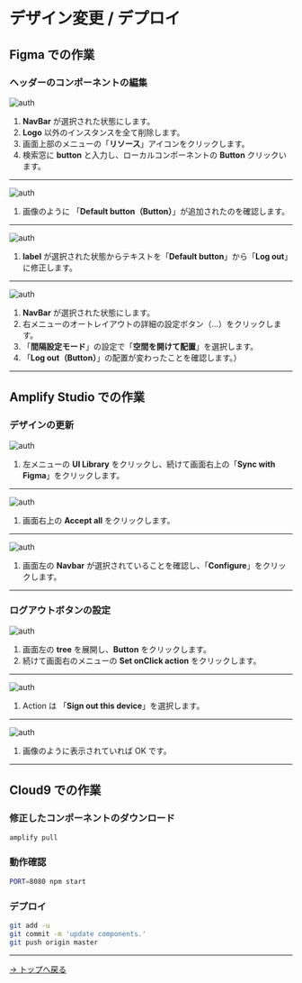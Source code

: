 # デザイン変更 / デプロイ

## Figma での作業

### ヘッダーのコンポーネントの編集

![auth](./img/figmaupdate01.png)

1. **NavBar** が選択された状態にします。
1. **Logo** 以外のインスタンスを全て削除します。
1. 画面上部のメニューの「**リソース**」アイコンをクリックします。
1. 検索窓に **button** と入力し、ローカルコンポーネントの **Button** クリックいます。

---

![auth](./img/figmaupdate02.png)

1. 画像のように 「**Default button（Button）**」が追加されたのを確認します。

---

![auth](./img/figmaupdate03.png)

1. **label** が選択された状態からテキストを「**Default button**」から「**Log out**」に修正します。

---

![auth](./img/figmaupdate04.png)

1. **NavBar** が選択された状態にします。
1. 右メニューのオートレイアウトの詳細の設定ボタン（...）をクリックします。
1. 「**間隔設定モード**」の設定で「**空間を開けて配置**」を選択します。
1. 「**Log out（Button）**」の配置が変わったことを確認します。）

---

## Amplify Studio での作業

### デザインの更新

![auth](./img/amplifyupdate01.png)

1. 左メニューの **UI Library** をクリックし、続けて画面右上の「**Sync with Figma**」をクリックします。

---

![auth](./img/amplifyupdate02.png)

1. 画面右上の **Accept all** をクリックします。

---

![auth](./img/amplifyupdate03.png)

1. 画面左の **Navbar** が選択されていることを確認し、「**Configure**」をクリックします。

---

### ログアウトボタンの設定

![auth](./img/amplifyupdate04.png)

1. 画面左の **tree** を展開し、**Button** をクリックします。
1. 続けて画面右のメニューの **Set onClick action** をクリックします。

---

![auth](./img/amplifyupdate05.png)

1. Action は 「**Sign out this device**」を選択します。

---

![auth](./img/amplifyupdate06.png)

1. 画像のように表示されていれば OK です。

---

## Cloud9 での作業

### 修正したコンポーネントのダウンロード

```bash
amplify pull
```

### 動作確認

```bash
PORT=8080 npm start
```

### デプロイ

```bash
git add -u
git commit -m 'update components.'
git push origin master
```

---

[-> トップへ戻る](./README.md "top")
